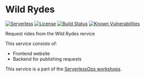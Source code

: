 # Wild Rydes
[![Serverless](http://public.serverless.com/badges/v3.svg)](http://www.serverless.com)
[![License](https://img.shields.io/badge/License-BSD%202--Clause-orange.svg)](https://opensource.org/licenses/BSD-2-Clause)
[![Build Status](https://travis-ci.org/ServerlessOpsIO/wild-rydes.svg?branch=master)](https://travis-ci.org/ServerlessOpsIO/wild-rydes)
[![Known Vulnerabilities](https://snyk.io/test/github/ServerlessOpsIO/wild-rydes/badge.svg?targetFile=requirements.txt)](https://snyk.io/test/github/ServerlessOpsIO/wild-rydes?targetFile=requirements.txt)

Request rides from the Wild Rydes rervice

This service consists of:
* Frontend website
* Backend for publishing requests

This service is a part of the [ServerlessOps workshops](https://github.com/ServerlessOpsIO/serverlessops-workshops).

